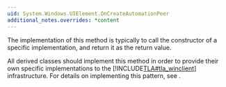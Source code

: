 ```yaml
---
uid: System.Windows.UIElement.OnCreateAutomationPeer
additional_notes.overrides: *content
---
```


<p>The implementation of this method is typically to call the constructor of a specific <xref href="System.Windows.Automation.Peers.AutomationPeer"></xref> implementation, and return it as the return value.  
  
 All <xref href="System.Windows.UIElement"></xref> derived classes should implement this method in order to provide their own specific <xref href="System.Windows.Automation.Peers.AutomationPeer"></xref> implementations to the [!INCLUDE[TLA#tla_winclient](~/includes/tlasharptla-winclient-md.md)] infrastructure. For details on implementing this pattern, see <xref href="System.Windows.Automation.Peers.AutomationPeer"></xref>.</p>


